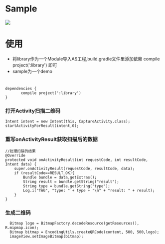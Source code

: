 # Sample
<img src="screenshort/demo.gif">

# 使用
- 将library作为一个Module导入AS工程,build.gradle文件里添加依赖 compile project(':library') 即可
- sample为一个demo
#
    dependencies {
           compile project(':library')
    }

### 打开Activity扫描二维码
    Intent intent = new Intent(this, CaptureActivity.class);
    startActivityForResult(intent,0);
    
### 重写onActivityResult获取扫描后的数据
    //处理扫描的结果
    @Override
    protected void onActivityResult(int requestCode, int resultCode, Intent data) {
        super.onActivityResult(requestCode, resultCode, data);
        if (resultCode==RESULT_OK){
            Bundle bundle = data.getExtras();
            String result = bundle.getString("result");
            String type = bundle.getString("type");
            Log.i("TAG", "type: " + type + "\n" + "result: " + result);
        }
    }
    
### 生成二维码
      Bitmap logo = BitmapFactory.decodeResource(getResources(), R.mipmap.icon);
      Bitmap bitmap = EncodingUtils.createQRCode(content, 500, 500,logo);
      imageView.setImageBitmap(bitmap);
